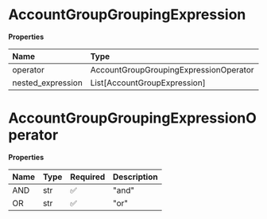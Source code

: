 # AccountGroupGroupingExpression

**Properties**

| Name              | Type                                   | Required | Description |
| :---------------- | :------------------------------------- | :------- | :---------- |
| operator          | AccountGroupGroupingExpressionOperator | ✅       |             |
| nested_expression | List[AccountGroupExpression]           | ❌       |             |

# AccountGroupGroupingExpressionOperator

**Properties**

| Name | Type | Required | Description |
| :--- | :--- | :------- | :---------- |
| AND  | str  | ✅       | "and"       |
| OR   | str  | ✅       | "or"        |

